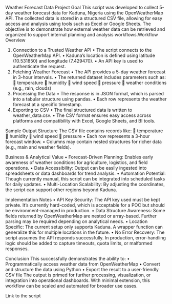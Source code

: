 Weather Forecast Data 
Project Goal
This script was developed to collect 5-day weather forecast data for Kaduna, Nigeria using the OpenWeatherMap API. The collected data is stored in a structured CSV file, allowing for easy access and analysis using tools such as Excel or Google Sheets. The objective is to demonstrate how external weather data can be retrieved and organized to support internal planning and analysis workflows.Workflow Overview
1. Connection to a Trusted Weather API
•	The script connects to the OpenWeatherMap API.
•	Kaduna’s location is defined using latitude (10.531850) and longitude (7.429470).
•	An API key is used to authenticate the request.
2. Fetching Weather Forecast
•	The API provides a 5-day weather forecast in 3-hour intervals.
•	The returned dataset includes parameters such as:
	temperature
	humidity
	wind speed
	pressure
	weather conditions (e.g., rain, clouds)
3. Processing the Data
•	The response is in JSON format, which is parsed into a tabular structure using pandas.
•	Each row represents the weather forecast at a specific timestamp.
4. Exporting to CSV
•	The final structured data is written to weather_data.csv.
•	The CSV format ensures easy access across platforms and compatibility with Excel, Google Sheets, and BI tools.

Sample Output Structure
The CSV file contains records like:
	temperature
	humidity
	wind speed
	pressure
•	Each row represents a 3-hour forecast window.
•	Columns may contain nested structures for richer data (e.g., main and weather fields).

Business & Analytical Value
•	Forecast-Driven Planning: Enables early awareness of weather conditions for agriculture, logistics, and field operations.
•	Data Accessibility: Output can be easily ingested into spreadsheets or data dashboards for trend analysis.
•	Automation Potential: Though currently manual, this script can be integrated into scheduled tasks for daily updates.
•	Multi-Location Scalability: By adjusting the coordinates, the script can support other regions beyond Kaduna.

Implementation Notes
•	API Key Security: The API key used must be kept private. It’s currently hard-coded, which is acceptable for a POC but should be environment-managed in production.
•	Data Structure Awareness: Some fields returned by OpenWeatherMap are nested or array-based. Further parsing may be required depending on analytical needs.
•	Location Specific: The current setup only supports Kaduna. A wrapper function can generalize this for multiple locations in the future.
•	No Error Recovery: The script assumes the API responds successfully. In production, error-handling logic should be added to capture timeouts, quota limits, or malformed responses.

Conclusion
This successfully demonstrates the ability to:
•	Programmatically access weather data from OpenWeatherMap
•	Convert and structure the data using Python
•	Export the result to a user-friendly CSV file
The output is primed for further processing, visualization, or integration into operational dashboards. With minimal extension, this workflow can be scaled and automated for broader use cases.

Link to the script 
